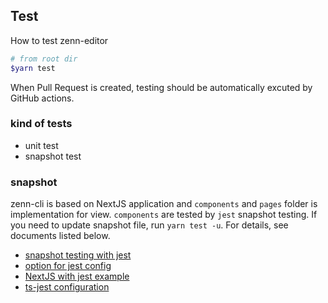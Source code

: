 ## Test

How to test zenn-editor

```bash
# from root dir
$yarn test
```

When Pull Request is created, testing should be automatically excuted by GitHub actions.

### kind of tests
- unit test
- snapshot test

### snapshot

zenn-cli is based on NextJS application and `components` and `pages` folder is implementation for view.
`components` are tested by `jest` snapshot testing.
If you need to update snapshot file, run `yarn test -u`.
For details, see documents listed below.

- [snapshot testing with jest](https://jestjs.io/docs/ja/snapshot-testing)
- [option for jest config](https://jestjs.io/docs/ja/configuration)
- [NextJS with jest example](https://github.com/vercel/next.js/tree/master/examples/with-jest)
- [ts-jest configuration](https://kulshekhar.github.io/ts-jest/user/config/)